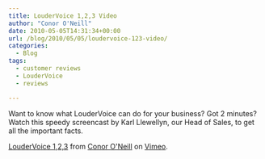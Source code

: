 ```yaml
---
title: LouderVoice 1,2,3 Video
author: "Conor O'Neill"
date: 2010-05-05T14:31:34+00:00
url: /blog/2010/05/05/loudervoice-123-video/
categories:
  - Blog
tags:
  - customer reviews
  - LouderVoice
  - reviews

---
```

Want to know what LouderVoice can do for your business? Got 2 minutes? Watch this speedy screencast by Karl Llewellyn, our Head of Sales, to get all the important facts.



[LouderVoice 1,2,3][1] from [Conor O'Neill][2] on [Vimeo][3].

 [1]: http://vimeo.com/11492964
 [2]: http://vimeo.com/user298567
 [3]: http://vimeo.com
